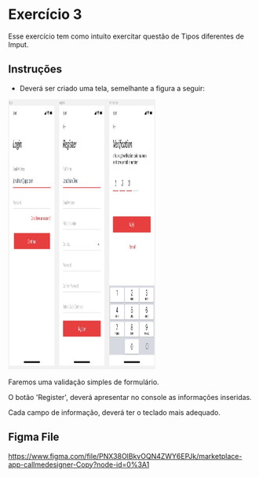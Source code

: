 # Exercício 3

Esse exercício tem como intuíto exercitar questão de Tipos diferentes de Imput.

## Instruções
- Deverá ser criado uma tela, semelhante a figura a seguir:
<img src="telas-exercicio.jpeg"  width="300" height="550">

Faremos uma validação simples de formulário.

O botão 'Register', deverá apresentar no console as informações inseridas.

Cada campo de informação, deverá ter o teclado mais adequado.

## Figma File

https://www.figma.com/file/PNX38OlBkvOQN4ZWY6EPJk/marketplace-app-callmedesigner-Copy?node-id=0%3A1
